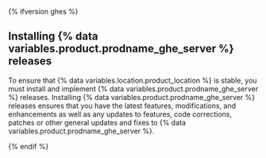 {% ifversion ghes %}

## Installing {% data variables.product.prodname_ghe_server %} releases

To ensure that {% data variables.location.product_location %} is stable, you must install and implement {% data variables.product.prodname_ghe_server %} releases. Installing {% data variables.product.prodname_ghe_server %} releases ensures that you have the latest features, modifications, and enhancements as well as any updates to features, code corrections, patches or other general updates and fixes to {% data variables.product.prodname_ghe_server %}.

{% endif %}
